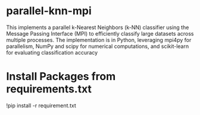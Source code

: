 # parallel-knn-mpi
This  implements a parallel k-Nearest Neighbors (k-NN) classifier using the Message Passing Interface (MPI) to efficiently classify large datasets across multiple processes. The implementation is in Python, leveraging mpi4py for parallelism, NumPy and scipy for numerical computations, and scikit-learn for evaluating classification accuracy


# Install Packages from requirements.txt 
!pip install -r requirement.txt

